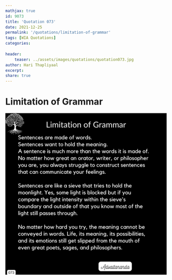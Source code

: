 ```yaml
---
mathjax: true
id: 9073
title: 'Quotation 073'
date: 2021-12-25
permalink: '/quotations/limitation-of-grammar'
tags: [WIA Quotations] 
categories: 

header:
    teaser: ../assets/images/quotations/quotation073.jpg
author: Hari Thapliyaal 
excerpt:
share: true 
---
```


# Limitation of Grammar

![Limitation of Grammar](../assets/images/quotations/quotation073.jpg)
